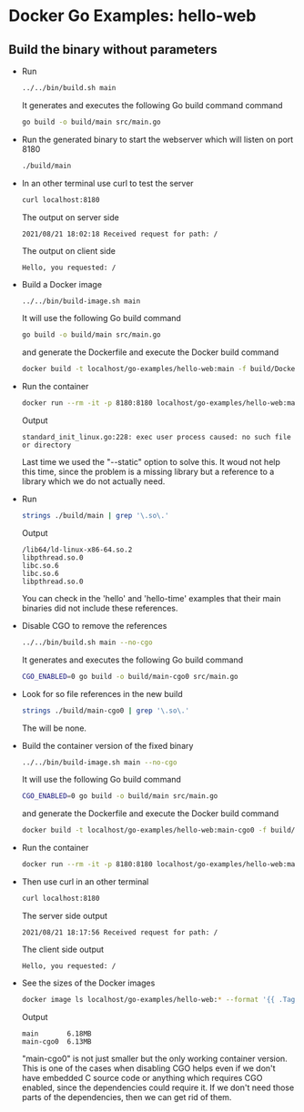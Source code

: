 # Docker Go Examples: hello-web

## Build the binary without parameters

* Run

  ```bash
  ../../bin/build.sh main
  ```

  It generates and executes the following Go build command command

  ```bash
  go build -o build/main src/main.go
  ```

* Run the generated binary to start the webserver which will listen on port 8180

  ```bash
  ./build/main
  ```

* In an other terminal use curl to test the server

  ```bash
  curl localhost:8180
  ```

  The output on server side

  ```
  2021/08/21 18:02:18 Received request for path: /
  ```

  The output on client side

  ```
  Hello, you requested: /
  ```

* Build a Docker image

  ```bash
  ../../bin/build-image.sh main
  ```

  It will use the following Go build command

  ```bash
  go build -o build/main src/main.go
  ```

  and generate the Dockerfile and execute the Docker build command

  ```bash
  docker build -t localhost/go-examples/hello-web:main -f build/Dockerfile.main .
  ```

* Run the container

  ```bash
  docker run --rm -it -p 8180:8180 localhost/go-examples/hello-web:main
  ```

  Output

  ```
  standard_init_linux.go:228: exec user process caused: no such file or directory
  ```

  Last time we used the "--static" option to solve this.
  It woud not help this time, since the problem is a missing library
  but a reference to a library which we do not actually need.

* Run

  ```bash
  strings ./build/main | grep '\.so\.'
  ```

  Output

  ```
  /lib64/ld-linux-x86-64.so.2
  libpthread.so.0
  libc.so.6
  libc.so.6
  libpthread.so.0
  ```

  You can check in the 'hello' and 'hello-time' examples that their main binaries
  did not include these references.

* Disable CGO to remove the references

  ```bash
  ../../bin/build.sh main --no-cgo
  ```

  It generates and executes the following Go build command

  ```bash
  CGO_ENABLED=0 go build -o build/main-cgo0 src/main.go
  ```  

* Look for so file references in the new build

  ```bash
  strings ./build/main-cgo0 | grep '\.so\.'
  ```

  The will be none.

* Build the container version of the fixed binary

  ```bash
  ../../bin/build-image.sh main --no-cgo
  ```

  It will use the following Go build command

  ```bash
  CGO_ENABLED=0 go build -o build/main src/main.go
  ```

  and generate the Dockerfile and execute the Docker build command

  ```bash
  docker build -t localhost/go-examples/hello-web:main-cgo0 -f build/Dockerfile.main-cgo0 .
  ```

* Run the container

  ```bash
  docker run --rm -it -p 8180:8180 localhost/go-examples/hello-web:main-cgo0
  ```

* Then use curl in an other terminal

  ```bash
  curl localhost:8180
  ```

  The server side output

  ```
  2021/08/21 18:17:56 Received request for path: /
  ```

  The client side output

  ```
  Hello, you requested: /
  ```

* See the sizes of the Docker images

  ```bash
  docker image ls localhost/go-examples/hello-web:* --format '{{ .Tag }} {{ .Size }}' | column -t | sort
  ```

  Output

  ```
  main       6.18MB
  main-cgo0  6.13MB
  ```

  "main-cgo0" is not just smaller but the only working container version.
  This is one of the cases when disabling CGO helps even if we don't have
  embedded C source code or anything which requires CGO enabled, since
  the dependencies could require it.
  If we don't need those parts of the dependencies, then we can get rid of them.

